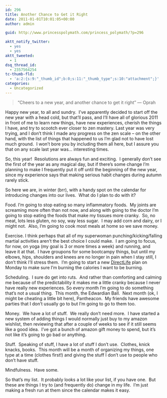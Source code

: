 ```yaml
---
id: 296
title: Another Chance to Get it Right
date: 2011-01-01T10:01:05+00:00
author: admin

guid: http://www.princesspolymath.com/princess_polymath/?p=296

aktt_notify_twitter:
  - yes
  - yes
aktt_tweeted:
  - 1
dsq_thread_id:
  - 2357564254
tc-thumb-fld:
  - 'a:2:{s:9:"_thumb_id";b:0;s:11:"_thumb_type";s:10:"attachment";}'
categories:
  - Uncategorized
---
```

> &#8220;Cheers to a new year, and another chance to get it right&#8221; &#8212; Oprah

Happy new year, to all and sundry.  I&#8217;ve apparently decided to start off the new year with a head cold, but that&#8217;ll pass, and I&#8217;ll have all of glorious 2011 in front of me to learn new things, have new experiences, cherish the things I have, and try to scootch ever closer to zen mastery. Last year was very trying, and I don&#8217;t think I made any progress on the zen scale &#8211; on the other hand, with the list of things that happened to us I&#8217;m glad not to have lost much ground.  I won&#8217;t bore you by including them all here, but I assure you that on any scale last year was&#8230; interesting times.

So, this year!  Resolutions are always fun and exciting.  I generally don&#8217;t see the first of the year as any magical day, but if there&#8217;s some change I&#8217;m planning to make I frequently put it off until the beginning of the new year, since my experience says that making serious habit changes during autumn rarely stick.

So here we are, in winter (brr), with a handy spot on the calendar for introducing changes into our lives.  What do I plan to do with it?

Food. I&#8217;m going to stop eating so many inflammatory foods.  My joints are screaming more often than not now, and along with going to the doctor I&#8217;m going to stop eating the foods that make my tissues more cranky.  So, no meat, lots less gluten, no soy, way less sugar.  I may add corn and dairy, or I might not.  Also, I&#8217;m going to cook most meals at home so we save money.

Exercise. I think perhaps that all of my superwoman punching/kicking/falling martial activities aren&#8217;t the best choice I could make.  I am going to focus, for now, on yoga (my goal is 3 or more times a week) and running, and leave it at that.  I have groupons for some bootcampy things, but until my elbows, hips, shoulders and knees are no longer in pain when I stay still, I don&#8217;t think I&#8217;ll stress them.  I&#8217;m going to start a new [DirectLife](http://www.directlife.philips.com/) plan on Monday to make sure I&#8217;m burning the calories I want to be burning.

Scheduling.  I sure do get into ruts.  And rather than comforting and calming me because of the predictability it makes me a little cranky because I never have really new experiences. So every month I&#8217;m going to do something that&#8217;s not a usual thing.  This month, the Edwardian Ball.  Next month (ok, I might be cheating a little bit here), Pantheacon.  My friends have awesome parties that I don&#8217;t usually go to but I&#8217;m going to go to them too.

Money.  We have a lot of stuff.  We really don&#8217;t need more.  I have started a new system of adding things I would normally just buy to my amazon wishlist, then reviewing that after a couple of weeks to see if it still seems like a good idea.  I&#8217;ve got a bunch of amazon gift money to spend, but it&#8217;s not like it&#8217;s going to go bad or anything.

Stuff.  Speaking of stuff, I have a lot of stuff I don&#8217;t use.  Clothes, knick knacks, books.  This month will be a month of organizing my things, one type at a time (clothes first!) and giving the stuff I don&#8217;t use to people who don&#8217;t have stuff.

Mindfulness.  Have some.

So that&#8217;s my list.  It probably looks a lot like your list, if you have one.  But these are things I try to (and frequently do) change in my life.  I&#8217;m just making a fresh run at them since the calendar makes it easy.